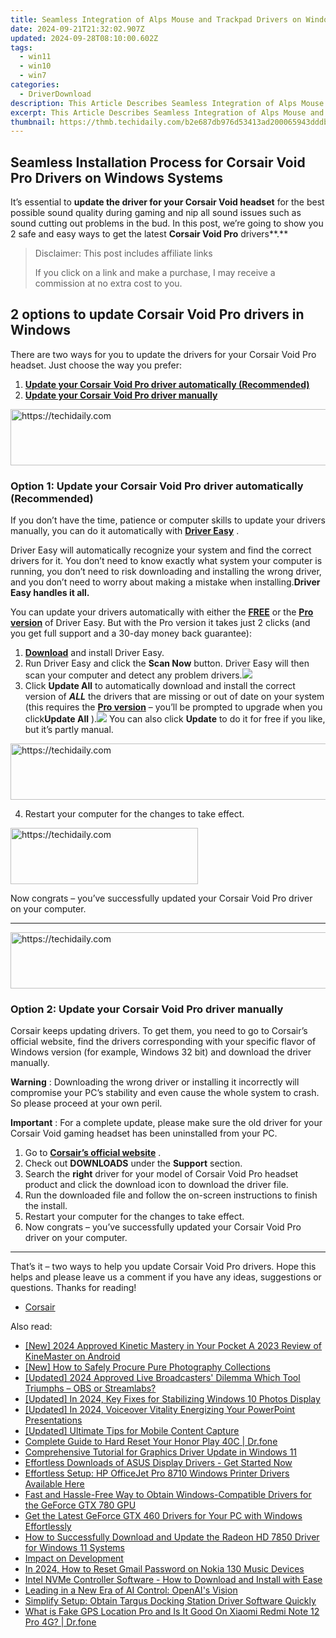 ```yaml
---
title: Seamless Integration of Alps Mouse and Trackpad Drivers on Windows Systems
date: 2024-09-21T21:32:02.907Z
updated: 2024-09-28T08:10:00.602Z
tags:
  - win11
  - win10
  - win7
categories:
  - DriverDownload
description: This Article Describes Seamless Integration of Alps Mouse and Trackpad Drivers on Windows Systems
excerpt: This Article Describes Seamless Integration of Alps Mouse and Trackpad Drivers on Windows Systems
thumbnail: https://thmb.techidaily.com/b2e687db976d53413ad200065943dddbaf2bd03eb2c28e9e47c24fc4c8af2aa4.jpg
---
```


## Seamless Installation Process for Corsair Void Pro Drivers on Windows Systems

It’s essential to **update the driver for your Corsair Void headset**   for the best possible sound quality during gaming and nip all sound issues such as sound cutting out problems in the bud. In this post, we’re going to show you 2 safe and easy ways to get the latest **Corsair Void Pro**  drivers**.**

>  Disclaimer: This post includes affiliate links
>
>  If you click on a link and make a purchase, I may receive a commission at no extra cost to you.
>

## 2 options to update Corsair Void Pro drivers in Windows

 There are two ways for you to update the drivers for your Corsair Void Pro headset. Just choose the way you prefer:

1. [**Update your Corsair Void Pro driver automatically (Recommended)**](https://www.drivereasy.com/knowledge/corsair-void-drivers-download-install-for-windows-easily/#O1)
2. [**Update your Corsair Void Pro driver manually**](https://tools.techidaily.com/drivereasy/download/)

<!-- affiliate ads begin -->
<a href="https://unicoeye.pxf.io/c/5597632/2134243/18498" target="_top" id="2134243">
  <img src="//a.impactradius-go.com/display-ad/18498-2134243" border="0" alt="https://techidaily.com" width="728" height="90"/>
</a>
<img height="0" width="0" src="https://unicoeye.pxf.io/i/5597632/2134243/18498" style="position:absolute;visibility:hidden;" border="0" />
<!-- affiliate ads end -->

### Option 1: Update your Corsair Void Pro driver automatically (Recommended)

 If you don’t have the time, patience or computer skills to update your drivers manually, you can do it automatically with **[Driver Easy](https://tools.techidaily.com/drivereasy/download/)**  .

 Driver Easy will automatically recognize your system and find the correct drivers for it. You don’t need to know exactly what system your computer is running, you don’t need to risk downloading and installing the wrong driver, and you don’t need to worry about making a mistake when installing.**Driver Easy handles it all.**

 You can update your drivers automatically with either the **[FREE](https://tools.techidaily.com/drivereasy/download/)**  or the **[Pro version](https://tools.techidaily.com/drivereasy/download/)**  of Driver Easy. But with the Pro version it takes just 2 clicks (and you get full support and a 30-day money back guarantee):

1. [**Download**](https://tools.techidaily.com/drivereasy/download/) and install Driver Easy.
2. Run Driver Easy and click the **Scan Now** button. Driver Easy will then scan your computer and detect any problem drivers.![](https://images.drivereasy.com/wp-content/uploads/2018/12/img_5c04aae3578ee-1.jpg)
3. Click **Update All** to automatically download and install the correct version of _**ALL**_ the drivers that are missing or out of date on your system (this requires the **[Pro version](https://tools.techidaily.com/drivereasy/download/)**  – you’ll be prompted to upgrade when you click**Update All** ).![](https://images.drivereasy.com/wp-content/uploads/2018/12/img_5bfa4f05e9160.jpg) You can also click **Update**  to do it for free if you like, but it’s partly manual.

<!-- affiliate ads begin -->
<a href="https://appsumo.8odi.net/c/5597632/2123750/7443" target="_top" id="2123750">
  <img src="//a.impactradius-go.com/display-ad/7443-2123750" border="0" alt="https://techidaily.com" width="728" height="90"/>
</a>
<img height="0" width="0" src="https://appsumo.8odi.net/i/5597632/2123750/7443" style="position:absolute;visibility:hidden;" border="0" />
<!-- affiliate ads end -->

4. Restart your computer for the changes to take effect.

<!-- affiliate ads begin -->
<a href="https://aligracehair.sjv.io/c/5597632/1975836/19272" target="_top" id="1975836">
  <img src="//a.impactradius-go.com/display-ad/19272-1975836" border="0" alt="https://techidaily.com" width="300" height="90"/>
</a>
<img height="0" width="0" src="https://aligracehair.sjv.io/i/5597632/1975836/19272" style="position:absolute;visibility:hidden;" border="0" />
<!-- affiliate ads end -->

 Now congrats – you’ve successfully updated your Corsair Void Pro driver on your computer.

---

<!-- affiliate ads begin -->
<a href="https://appsumo.8odi.net/c/5597632/2044583/7443" target="_top" id="2044583">
  <img src="//a.impactradius-go.com/display-ad/7443-2044583" border="0" alt="https://techidaily.com" width="728" height="90"/>
</a>
<img height="0" width="0" src="https://appsumo.8odi.net/i/5597632/2044583/7443" style="position:absolute;visibility:hidden;" border="0" />
<!-- affiliate ads end -->

### Option 2: Update your Corsair Void Pro driver manually

 Corsair keeps updating drivers. To get them, you need to go to Corsair’s official website, find the drivers corresponding with your specific flavor of Windows version (for example, Windows 32 bit) and download the driver manually.

**Warning** : Downloading the wrong driver or installing it incorrectly will compromise your PC’s stability and even cause the whole system to crash. So please proceed at your own peril.

**Important** : For a complete update, please make sure the old driver for your Corsair Void gaming headset has been uninstalled from your PC.

1. Go to **[Corsair’s official website](https://tools.techidaily.com/drivereasy/download/)**  .
2. Check out **DOWNLOADS**   under the **Support**   section.
3. Search the **right**   driver for your model of Corsair Void Pro headset product and click the download icon to download the driver file.
4. Run the downloaded file and follow the on-screen instructions to finish the install.
5. Restart your computer for the changes to take effect.
6. Now congrats – you’ve successfully updated your Corsair Void Pro driver on your computer.

---

 That’s it – two ways to help you update Corsair Void Pro drivers. Hope this helps and please leave us a comment if you have any ideas, suggestions or questions. Thanks for reading!

* [Corsair](https://tools.techidaily.com/drivereasy/download/)

<ins class="adsbygoogle"
     style="display:block"
     data-ad-format="autorelaxed"
     data-ad-client="ca-pub-7571918770474297"
     data-ad-slot="1223367746"></ins>

<ins class="adsbygoogle"
     style="display:block"
     data-ad-client="ca-pub-7571918770474297"
     data-ad-slot="8358498916"
     data-ad-format="auto"
     data-full-width-responsive="true"></ins>

<span class="atpl-alsoreadstyle">Also read:</span>
<div><ul>
<li><a href="https://article-posts.techidaily.com/new-2024-approved-kinetic-mastery-in-your-pocket-a-2023-review-of-kinemaster-on-android/"><u>[New] 2024 Approved Kinetic Mastery in Your Pocket A 2023 Review of KineMaster on Android</u></a></li>
<li><a href="https://fox-boxes.techidaily.com/new-how-to-safely-procure-pure-photography-collections/"><u>[New] How to Safely Procure Pure Photography Collections</u></a></li>
<li><a href="https://screen-capture.techidaily.com/updated-2024-approved-live-broadcasters-dilemma-which-tool-triumphs-obs-or-streamlabs/"><u>[Updated] 2024 Approved Live Broadcasters' Dilemma Which Tool Triumphs – OBS or Streamlabs?</u></a></li>
<li><a href="https://fox-hovers.techidaily.com/updated-in-2024-key-fixes-for-stabilizing-windows-10-photos-display/"><u>[Updated] In 2024, Key Fixes for Stabilizing Windows 10 Photos Display</u></a></li>
<li><a href="https://screen-activity-recording.techidaily.com/updated-in-2024-voiceover-vitality-energizing-your-powerpoint-presentations/"><u>[Updated] In 2024, Voiceover Vitality Energizing Your PowerPoint Presentations</u></a></li>
<li><a href="https://video-capture.techidaily.com/updated-ultimate-tips-for-mobile-content-capture/"><u>[Updated] Ultimate Tips for Mobile Content Capture</u></a></li>
<li><a href="https://techidaily.com/complete-guide-to-hard-reset-your-honor-play-40c-drfone-by-drfone-reset-android-reset-android/"><u>Complete Guide to Hard Reset Your Honor Play 40C | Dr.fone</u></a></li>
<li><a href="https://win-amazing.techidaily.com/comprehensive-tutorial-for-graphics-driver-update-in-windows-11/"><u>Comprehensive Tutorial for Graphics Driver Update in Windows 11</u></a></li>
<li><a href="https://win-amazing.techidaily.com/effortless-downloads-of-asus-display-drivers-get-started-now/"><u>Effortless Downloads of ASUS Display Drivers - Get Started Now</u></a></li>
<li><a href="https://win-amazing.techidaily.com/effortless-setup-hp-officejet-pro-8710-windows-printer-drivers-available-here/"><u>Effortless Setup: HP OfficeJet Pro 8710 Windows Printer Drivers Available Here</u></a></li>
<li><a href="https://win-amazing.techidaily.com/fast-and-hassle-free-way-to-obtain-windows-compatible-drivers-for-the-geforce-gtx-780-gpu/"><u>Fast and Hassle-Free Way to Obtain Windows-Compatible Drivers for the GeForce GTX 780 GPU</u></a></li>
<li><a href="https://win-amazing.techidaily.com/get-the-latest-geforce-gtx-460-drivers-for-your-pc-with-windows-effortlessly/"><u>Get the Latest GeForce GTX 460 Drivers for Your PC with Windows Effortlessly</u></a></li>
<li><a href="https://win-amazing.techidaily.com/how-to-successfully-download-and-update-the-radeon-hd-7850-driver-for-windows-11-systems/"><u>How to Successfully Download and Update the Radeon HD 7850 Driver for Windows 11 Systems</u></a></li>
<li><a href="https://win-amazing.techidaily.com/impact-on-development/"><u>Impact on Development</u></a></li>
<li><a href="https://easy-unlock-android.techidaily.com/in-2024-how-to-reset-gmail-password-on-nokia-130-music-devices-by-drfone-android/"><u>In 2024, How to Reset Gmail Password on Nokia 130 Music Devices</u></a></li>
<li><a href="https://win-amazing.techidaily.com/intel-nvme-controller-software-how-to-download-and-install-with-ease/"><u>Intel NVMe Controller Software - How to Download and Install with Ease</u></a></li>
<li><a href="https://tech-savvy.techidaily.com/leading-in-a-new-era-of-ai-control-openais-vision/"><u>Leading in a New Era of AI Control: OpenAI's Vision</u></a></li>
<li><a href="https://win-amazing.techidaily.com/simplify-setup-obtain-targus-docking-station-driver-software-quickly/"><u>Simplify Setup: Obtain Targus Docking Station Driver Software Quickly</u></a></li>
<li><a href="https://fake-location.techidaily.com/what-is-fake-gps-location-pro-and-is-it-good-on-xiaomi-redmi-note-12-pro-4g-drfone-by-drfone-virtual-android/"><u>What is Fake GPS Location Pro and Is It Good On Xiaomi Redmi Note 12 Pro 4G? | Dr.fone</u></a></li>
</ul></div>

